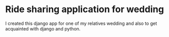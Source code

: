 # Ride sharing application for wedding
I created this django app for one of my relatives wedding and also to get acquainted with django and python.

